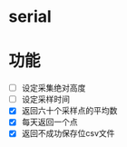 # serial
# 功能
-[ ] 设定采集绝对高度  
-[ ] 设定采样时间  
-[x] 返回六十个采样点的平均数  
-[x] 每天返回一个点  
-[x]  返回不成功保存位csv文件  
